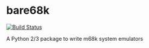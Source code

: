 # bare68k

[![Build Status](https://travis-ci.org/cnvogelg/bare68k.svg?branch=master)](https://travis-ci.org/cnvogelg/bare68k)

A Python 2/3 package to write m68k system emulators
